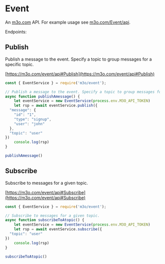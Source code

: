 # Event

An [m3o.com](https://m3o.com) API. For example usage see [m3o.com/Event/api](https://m3o.com/Event/api).

Endpoints:

## Publish

Publish a message to the event. Specify a topic to group messages for a specific topic.


[https://m3o.com/event/api#Publish](https://m3o.com/event/api#Publish)

```js
const { EventService } = require('m3o/event');

// Publish a message to the event. Specify a topic to group messages for a specific topic.
async function publishAmessage() {
	let eventService = new EventService(process.env.M3O_API_TOKEN)
	let rsp = await eventService.publish({
  "message": {
    "id": "1",
    "type": "signup",
    "user": "john"
  },
  "topic": "user"
})
	console.log(rsp)
}

publishAmessage()
```
## Subscribe

Subscribe to messages for a given topic.


[https://m3o.com/event/api#Subscribe](https://m3o.com/event/api#Subscribe)

```js
const { EventService } = require('m3o/event');

// Subscribe to messages for a given topic.
async function subscribeToAtopic() {
	let eventService = new EventService(process.env.M3O_API_TOKEN)
	let rsp = await eventService.subscribe({
  "topic": "user"
})
	console.log(rsp)
}

subscribeToAtopic()
```
